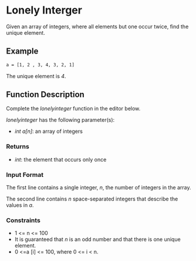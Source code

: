 # Lonely Interger

Given an array of integers, where all elements but one occur twice, find the
unique element.

## Example

```bash
a = [1, 2 , 3, 4, 3, 2, 1]
```

The unique element is _4_.

## Function Description

Complete the _lonelyinteger_ function in the editor below.

_lonelyinteger_ has the following parameter(s):

- _int a[n]_: an array of integers

### Returns

- _int_: the element that occurs only once

### Input Format

The first line contains a single integer, _n_, the number of integers in the array.

The second line contains _n_ space-separated integers that describe the values
in _a_.

### Constraints

- 1 <= n <= 100
- It is guaranteed that _n_ is an odd number and that there is one unique element.
- 0 <=a [i] <= 100, where 0 <= i < n.
